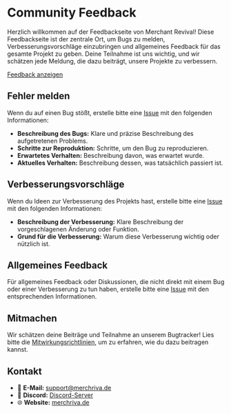 # Community Feedback

Herzlich willkommen auf der Feedbackseite von Merchant Revival! Diese Feedbackseite ist der zentrale Ort, um Bugs zu melden, Verbesserungsvorschläge einzubringen und allgemeines Feedback für das gesamte Projekt zu geben. Deine Teilnahme ist uns wichtig, und wir schätzen jede Meldung, die dazu beiträgt, unsere Projekte zu verbessern.

[Feedback anzeigen](https://github.com/Merchant-Revival/Feedback/issues)

## Fehler melden

Wenn du auf einen Bug stößt, erstelle bitte eine [Issue](https://github.com/Merchant-Revival/Community-Hub/issues) mit den folgenden Informationen:

- **Beschreibung des Bugs:** Klare und präzise Beschreibung des aufgetretenen Problems.
- **Schritte zur Reproduktion:** Schritte, um den Bug zu reproduzieren.
- **Erwartetes Verhalten:** Beschreibung davon, was erwartet wurde.
- **Aktuelles Verhalten:** Beschreibung dessen, was tatsächlich passiert ist.

## Verbesserungsvorschläge

Wenn du Ideen zur Verbesserung des Projekts hast, erstelle bitte eine [Issue](https://github.com/Merchant-Revival/Community-Hub/issues) mit den folgenden Informationen:

- **Beschreibung der Verbesserung:** Klare Beschreibung der vorgeschlagenen Änderung oder Funktion.
- **Grund für die Verbesserung:** Warum diese Verbesserung wichtig oder nützlich ist.

## Allgemeines Feedback

Für allgemeines Feedback oder Diskussionen, die nicht direkt mit einem Bug oder einer Verbesserung zu tun haben, erstelle bitte eine [Issue](https://github.com/Merchant-Revival/Community-Hub/issues) mit den entsprechenden Informationen.

## Mitmachen

Wir schätzen deine Beiträge und Teilnahme an unserem Bugtracker! Lies bitte die [Mitwirkungsrichtlinien](CONTRIBUTING.md), um zu erfahren, wie du dazu beitragen kannst.

## Kontakt

- 📧 **E-Mail:** [support@merchriva.de](mailto:support@merchriva.de)
- 💬 **Discord:** [Discord-Server](https://discord.merchriva.de)
- 🌐 **Website:** [merchriva.de](https://merchriva.de/)
